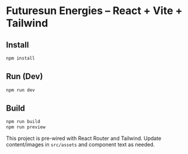 # Futuresun Energies – React + Vite + Tailwind

## Install
```bash
npm install
```

## Run (Dev)
```bash
npm run dev
```

## Build
```bash
npm run build
npm run preview
```

This project is pre-wired with React Router and Tailwind. Update content/images in `src/assets` and component text as needed.
